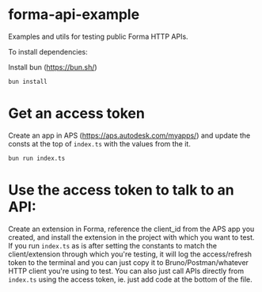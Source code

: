 # forma-api-example

Examples and utils for testing public Forma HTTP APIs.

To install dependencies:

Install bun (<https://bun.sh/>)

```bash
bun install
```

# Get an access token

Create an app in APS (<https://aps.autodesk.com/myapps/>) and update the consts at the top of `index.ts` with the values from the it.

```bash
bun run index.ts
```

# Use the access token to talk to an API:

Create an extension in Forma, reference the client_id from the APS app you created, and install the extension in the project with which you want to test.
If you run `index.ts` as is after setting the constants to match the client/extension through which you're testing, it will log the access/refresh token to the terminal and you can just copy it to Bruno/Postman/whatever HTTP client you're using to test.
You can also just call APIs directly from `index.ts` using the access token, ie. just add code at the bottom of the file.


